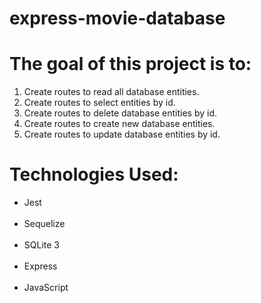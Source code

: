 # express-movie-database

# The goal of this project is to: 

1. Create routes to read all database entities.<br>
2. Create routes to select entities by id.<br>
3. Create routes to delete database entities by id.<br>
4. Create routes to create new database entities.<br>
5. Create routes to update database entities by id.<br>

# Technologies Used:
<ul>
<li>Jest</li><br>
<li>Sequelize</li><br>
<li>SQLite 3</li><br>
<li>Express</li><br>
<li>JavaScript</li>
</ul>
